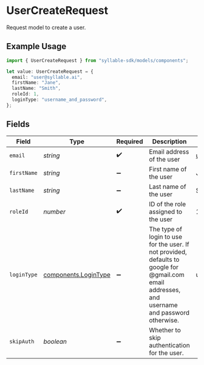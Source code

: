 # UserCreateRequest

Request model to create a user.

## Example Usage

```typescript
import { UserCreateRequest } from "syllable-sdk/models/components";

let value: UserCreateRequest = {
  email: "user@syllable.ai",
  firstName: "Jane",
  lastName: "Smith",
  roleId: 1,
  loginType: "username_and_password",
};
```

## Fields

| Field                                                                                                                                           | Type                                                                                                                                            | Required                                                                                                                                        | Description                                                                                                                                     | Example                                                                                                                                         |
| ----------------------------------------------------------------------------------------------------------------------------------------------- | ----------------------------------------------------------------------------------------------------------------------------------------------- | ----------------------------------------------------------------------------------------------------------------------------------------------- | ----------------------------------------------------------------------------------------------------------------------------------------------- | ----------------------------------------------------------------------------------------------------------------------------------------------- |
| `email`                                                                                                                                         | *string*                                                                                                                                        | :heavy_check_mark:                                                                                                                              | Email address of the user                                                                                                                       | user@syllable.ai                                                                                                                                |
| `firstName`                                                                                                                                     | *string*                                                                                                                                        | :heavy_minus_sign:                                                                                                                              | First name of the user                                                                                                                          | Jane                                                                                                                                            |
| `lastName`                                                                                                                                      | *string*                                                                                                                                        | :heavy_minus_sign:                                                                                                                              | Last name of the user                                                                                                                           | Smith                                                                                                                                           |
| `roleId`                                                                                                                                        | *number*                                                                                                                                        | :heavy_check_mark:                                                                                                                              | ID of the role assigned to the user                                                                                                             | 1                                                                                                                                               |
| `loginType`                                                                                                                                     | [components.LoginType](../../models/components/logintype.md)                                                                                    | :heavy_minus_sign:                                                                                                                              | The type of login to use for the user. If not provided, defaults to google for @gmail.com email addresses, and username and password otherwise. | username_and_password                                                                                                                           |
| `skipAuth`                                                                                                                                      | *boolean*                                                                                                                                       | :heavy_minus_sign:                                                                                                                              | Whether to skip authentication for the user.                                                                                                    |                                                                                                                                                 |